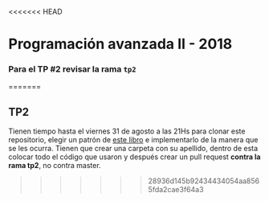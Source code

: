 <<<<<<< HEAD
# Programación avanzada II - 2018

### Para el TP #2 revisar la rama `tp2`
=======
## TP2

Tienen tiempo hasta el viernes 31 de agosto a las 21Hs para clonar este repositorio, elegir un patrón de [este libro](https://addyosmani.com/resources/essentialjsdesignpatterns/book/) e implementarlo de la manera que se les ocurra. Tienen que crear una carpeta con su apellido, dentro de esta colocar todo el código que usaron y después crear un pull request **contra la rama tp2**, no contra master.
>>>>>>> 28936d145b92434434054aa8565fda2cae3f64a3
